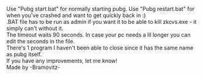 Use "Pubg start.bat" for normally starting pubg. Use "Pubg restart.bat" for when you've crashed and want to get quickly back in :)  
.BAT file has to be run as admin if you want it to be able to kill zkcvs.exe - it simply can't without it.  
The timeout waits 90 seconds. In case your pc needs a lil longer you can edit the seconds in the file.  
There's 1 program I haven't been able to close since it has the same name as pubg itself.  
If you have any improvements, let me know!  
Made by -Bramovitz-  
